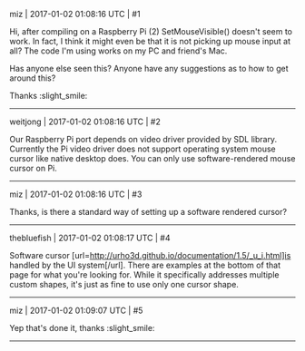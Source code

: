 miz | 2017-01-02 01:08:16 UTC | #1

Hi, after compiling on a Raspberry Pi (2) SetMouseVisible() doesn't seem to work. In fact, I think it might even be that it is not picking up mouse input at all? The code I'm using works on my PC and friend's Mac.

Has anyone else seen this? Anyone have any suggestions as to how to get around this?

Thanks :slight_smile:

-------------------------

weitjong | 2017-01-02 01:08:16 UTC | #2

Our Raspberry Pi port depends on video driver provided by SDL library. Currently the Pi video driver does not support operating system mouse cursor like native desktop does. You can only use software-rendered mouse cursor on Pi.

-------------------------

miz | 2017-01-02 01:08:16 UTC | #3

Thanks, is there a standard way of setting up a software rendered cursor?

-------------------------

thebluefish | 2017-01-02 01:08:17 UTC | #4

Software cursor [url=http://urho3d.github.io/documentation/1.5/_u_i.html]is handled by the UI system[/url]. There are examples at the bottom of that page for what you're looking for. While it specifically addresses multiple custom shapes, it's just as fine to use only one cursor shape.

-------------------------

miz | 2017-01-02 01:09:07 UTC | #5

Yep that's done it, thanks :slight_smile:

-------------------------


